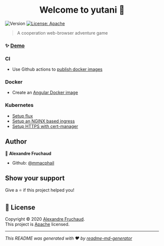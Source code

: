 <h1 align="center">Welcome to yutani 👋</h1>
<p>
  <img alt="Version" src="https://img.shields.io/badge/version-0.0.0-blue.svg?cacheSeconds=2592000" />
  <a href="./LICENSE" target="_blank">
    <img alt="License: Apache" src="https://img.shields.io/badge/License-Apache-yellow.svg" />
  </a>
</p>

> A cooperation web-browser adventure game

### ✨ [Demo](https://yutani.macphail.eu)

### CI

* Use Github actions to [publish docker images](https://github.com/marketplace/actions/build-and-push-docker-images)

### Docker

* Create an [Angular Docker image](https://medium.com/@avatsaev/create-efficient-angular-docker-images-with-multi-stage-builds-907e2be3008d)

### Kubernetes

* [Setup flux](https://docs.fluxcd.io/en/1.20.0/tutorials/get-started-helm/)
* [Setup an NGINX based ingress](https://kubernetes.github.io/ingress-nginx/deploy/)
* [Setup HTTPS with cert-manager](https://cert-manager.io/docs/installation/kubernetes/)

## Author

👤 **Alexandre Fruchaud**

* Github: [@mmacphail](https://github.com/mmacphail)

## Show your support

Give a ⭐️ if this project helped you!

## 📝 License

Copyright © 2020 [Alexandre Fruchaud](https://github.com/mmacphail).<br />
This project is [Apache](./LICENSE) licensed.

***
_This README was generated with ❤️ by [readme-md-generator](https://github.com/kefranabg/readme-md-generator)_